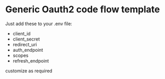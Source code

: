 <h1>Generic Oauth2 code flow template</h1>

Just add these to your .env file:
<ul>
    <li>client_id</li>
    <li>client_secret</li>
    <li>redirect_uri</li>
    <li>auth_endpoint</li>
    <li>scopes</li>
    <li>refresh_endpoint</li>
</ul>

customize as required
